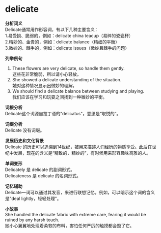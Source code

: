 # delicate

**分析词义**  
Delicate通常用作形容词，有以下几种主要含义：  
1.易受损、脆弱的，例如：delicate china teacup（易碎的瓷瓷杯）  
2.精妙的、金贵的，例如：delicate balance（精细的平衡）  
3.微妙的、棘手的，例如：delicate issues（微妙且棘手的问题）

  

**列举例句**

  

1.  These flowers are very delicate, so handle them gently.  
    这些花非常脆弱，所以请小心轻放。
2.  She showed a delicate understanding of the situation.  
    她对这种情况显示出微妙的理解。
3.  We should find a delicate balance between studying and playing.  
    我们应该在学习和玩耍之间找到一种微妙的平衡。

  

**词根分析**  
Delicate这个词源自拉丁语的"delicatus"，意思是“取悦的”。

  

**词缀分析**  
Delicate 没有词缀。

  

**发展历史和文化背景**  
Delicate 的历史可以追溯到14世纪，被用来描述人们经历的物质享受。此后在世纪中发展，现在的含义是“精致的，精妙的”，有时候用来形容趣味高雅的人。

  

**单词变形**  
Delicately 是 delicate 的副词形式。  
Delicateness 是 delicate 的名词形式。

  

**记忆辅助**  
Delicate一词可以通过其发音，来进行联想记忆。例如，可以暗示这个词的含义是"deal lightly，轻轻处理"。

  

**小故事**  
She handled the delicate fabric with extreme care, fearing it would be ruined by any harsh touch.  
她小心翼翼地处理着柔软的布料，害怕任何严厉的触摸都会毁了它。
